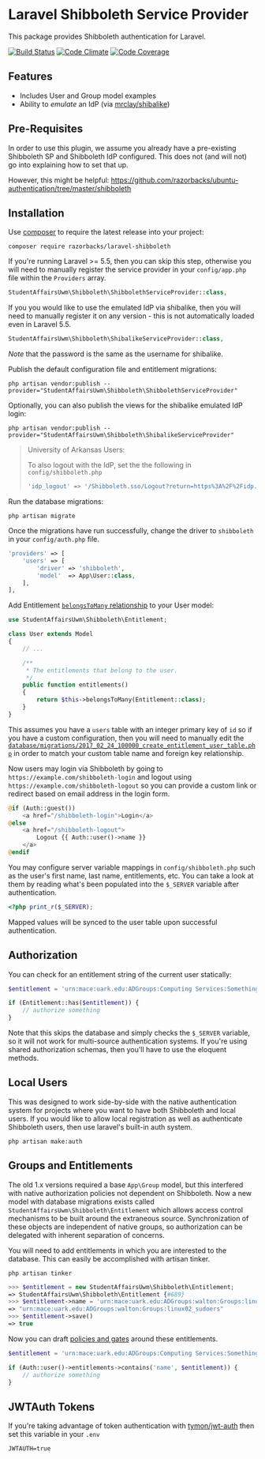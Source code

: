 # Laravel Shibboleth Service Provider

This package provides Shibboleth authentication for Laravel.

[![Build Status][12]][11]
[![Code Climate][3]][2]
[![Code Coverage][8]][7]

## Features

- Includes User and Group model examples
- Ability to *emulate* an IdP (via [mrclay/shibalike][13])

## Pre-Requisites

In order to use this plugin, we assume you already have a pre-existing
Shibboleth SP and Shibboleth IdP configured. This does not (and will not) go
into explaining how to set that up.

However, this might be helpful:
https://github.com/razorbacks/ubuntu-authentication/tree/master/shibboleth

## Installation

Use [composer][1] to require the latest release into your project:

    composer require razorbacks/laravel-shibboleth

If you're running Laravel >= 5.5, then you can skip this step, otherwise
you will need to manually register the service provider in your `config/app.php`
file within the `Providers` array.

```php
StudentAffairsUwm\Shibboleth\ShibbolethServiceProvider::class,
```

If you you would like to use the emulated IdP via shibalike, then you will need
to manually register it on any version - this is not automatically loaded even
in Laravel 5.5.

```php
StudentAffairsUwm\Shibboleth\ShibalikeServiceProvider::class,
```

*Note* that the password is the same as the username for shibalike.

Publish the default configuration file and entitlement migrations:

    php artisan vendor:publish --provider="StudentAffairsUwm\Shibboleth\ShibbolethServiceProvider"

Optionally, you can also publish the views for the shibalike emulated IdP login:

    php artisan vendor:publish --provider="StudentAffairsUwm\Shibboleth\ShibalikeServiceProvider"

> University of Arkansas Users:
>
> To also logout with the IdP, set the the following in `config/shibboleth.php`
>
> ```php
> 'idp_logout' => '/Shibboleth.sso/Logout?return=https%3A%2F%2Fidp.uark.edu%2Fidp%2Fexit.jsp',
> ```

Run the database migrations:

    php artisan migrate

Once the migrations have run successfully, change the driver to `shibboleth` in
your `config/auth.php` file.

```php
'providers' => [
    'users' => [
        'driver' => 'shibboleth',
        'model'  => App\User::class,
    ],
],
```

Add Entitlement [`belongsToMany` relationship][14] to your User model:

```php
use StudentAffairsUwm\Shibboleth\Entitlement;

class User extends Model
{
    // ...

    /**
     * The entitlements that belong to the user.
     */
    public function entitlements()
    {
        return $this->belongsToMany(Entitlement::class);
    }
}
```

This assumes you have a `users` table with an integer primary key of `id`
so if you have a custom configuration, then you will need to manually edit the
[`database/migrations/2017_02_24_100000_create_entitlement_user_table.php`][15]
in order to match your custom table name and foreign key relationship.

Now users may login via Shibboleth by going to `https://example.com/shibboleth-login`
and logout using `https://example.com/shibboleth-logout` so you can provide a custom link
or redirect based on email address in the login form.

```php
@if (Auth::guest())
    <a href="/shibboleth-login">Login</a>
@else
    <a href="/shibboleth-logout">
        Logout {{ Auth::user()->name }}
    </a>
@endif
```

You may configure server variable mappings in `config/shibboleth.php` such as
the user's first name, last name, entitlements, etc. You can take a look at them
by reading what's been populated into the `$_SERVER` variable after authentication.

```php
<?php print_r($_SERVER);
```

Mapped values will be synced to the user table upon successful authentication.

## Authorization

You can check for an entitlement string of the current user statically:

```php
$entitlement = 'urn:mace:uark.edu:ADGroups:Computing Services:Something';

if (Entitlement::has($entitlement)) {
    // authorize something
}
```

Note that this skips the database and simply checks the `$_SERVER` variable,
so it will not work for multi-source authentication systems. If you're using
shared authorization schemas, then you'll have to use the eloquent methods.

## Local Users

This was designed to work side-by-side with the native authentication system
for projects where you want to have both Shibboleth and local users.
If you would like to allow local registration as well as authenticate Shibboleth
users, then use laravel's built-in auth system.

    php artisan make:auth

## Groups and Entitlements

The old 1.x versions required a base `App\Group` model, but this interfered with
native authorization policies not dependent on Shibboleth. Now a new model with
database migrations exists called `StudentAffairsUwm\Shibboleth\Entitlement`
which allows access control mechanisms to be built around the extraneous source.
Synchronization of these objects are independent of native groups, so
authorization can be delegated with inherent separation of concerns.

You will need to add entitlements in which you are interested to the database.
This can easily be accomplished with artisan tinker.

    php artisan tinker

```php
>>> $entitlement = new StudentAffairsUwm\Shibboleth\Entitlement;
=> StudentAffairsUwm\Shibboleth\Entitlement {#689}
>>> $entitlement->name = 'urn:mace:uark.edu:ADGroups:walton:Groups:linux02_sudoers'
=> "urn:mace:uark.edu:ADGroups:walton:Groups:linux02_sudoers"
>>> $entitlement->save()
=> true
```

Now you can draft [policies and gates][16] around these entitlements.

```php
$entitlement = 'urn:mace:uark.edu:ADGroups:Computing Services:Something';

if (Auth::user()->entitlements->contains('name', $entitlement)) {
    // authorize something
}
```

## JWTAuth Tokens

If you're taking advantage of token authentication with [tymon/jwt-auth][4] then
set this variable in your `.env`

    JWTAUTH=true

[1]:https://getcomposer.org/
[2]:https://codeclimate.com/github/razorbacks/laravel-shibboleth
[3]:https://codeclimate.com/github/razorbacks/laravel-shibboleth/badges/gpa.svg
[4]:https://github.com/tymondesigns/jwt-auth
[7]:https://codecov.io/gh/razorbacks/laravel-shibboleth/branch/master
[8]:https://img.shields.io/codecov/c/github/razorbacks/laravel-shibboleth/master.svg
[11]:https://travis-ci.org/razorbacks/laravel-shibboleth
[12]:https://travis-ci.org/razorbacks/laravel-shibboleth.svg?branch=master
[13]:https://github.com/mrclay/shibalike
[14]:https://laravel.com/docs/5.4/eloquent-relationships#many-to-many
[15]:./src/database/migrations/2017_02_24_100000_create_entitlement_user_table.php
[16]:https://laravel.com/docs/5.4/authorization
